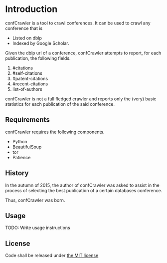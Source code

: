 # Introduction

confCrawler is a tool to crawl conferences. 
It can be used to crawl any conference that is  
* Listed on dblp 
* Indexed by Google Scholar.

Given the dblp url of a conference, confCrawler
attempts to report, for each publication, the following fields.

 1. #citations
 2. #self-citations
 3. #patent-citations
 4. #recent-citations
 5. list-of-authors

confCrawler is not a full fledged crawler and reports
only the (very) basic statistics for each publication of
the said conference.

## Requirements

confCrawler requires the following components.
 * Python
 * BeautifulSoup
 * tor
 * Patience

## History

In the autumn of 2015, the author of confCrawler was asked to assist
in the process of selecting the best publication of a certain databases conference.

Thus, confCrawler was born.

## Usage

TODO: Write usage instructions

## License

Code shall be released under [the MIT license](https://github.com/shashwatx/confCrawler/blob/master/LICENSE)
